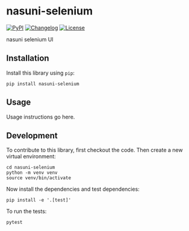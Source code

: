 # nasuni-selenium

[![PyPI](https://img.shields.io/pypi/v/nasuni-selenium.svg)](https://pypi.org/project/nasuni-selenium/)
[![Changelog](https://img.shields.io/github/v/release/nitinkshirsagar/nasuni-selenium?include_prereleases&label=changelog)](https://github.com/nitinkshirsagar/nasuni-selenium/releases)
[![License](https://img.shields.io/badge/license-Apache%202.0-blue.svg)](https://github.com/nitinkshirsagar/nasuni-selenium/blob/main/LICENSE)

nasuni selenium UI 

## Installation

Install this library using `pip`:

    pip install nasuni-selenium

## Usage

Usage instructions go here.

## Development

To contribute to this library, first checkout the code. Then create a new virtual environment:

    cd nasuni-selenium
    python -m venv venv
    source venv/bin/activate

Now install the dependencies and test dependencies:

    pip install -e '.[test]'

To run the tests:

    pytest
